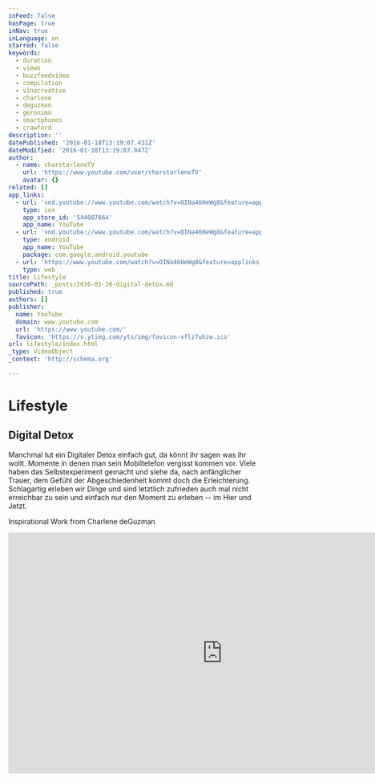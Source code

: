 ```yaml
---
inFeed: false
hasPage: true
inNav: true
inLanguage: en
starred: false
keywords:
  - duration
  - views
  - buzzfeedvideo
  - compilation
  - vinecreative
  - charlene
  - deguzman
  - geronimo
  - smartphones
  - crawford
description: ''
datePublished: '2016-01-18T13:19:07.431Z'
dateModified: '2016-01-18T13:19:07.047Z'
author:
  - name: charstarleneTV
    url: 'https://www.youtube.com/user/charstarleneTV'
    avatar: {}
related: []
app_links:
  - url: 'vnd.youtube://www.youtube.com/watch?v=OINa46HeWg8&feature=applinks'
    type: ios
    app_store_id: '544007664'
    app_name: YouTube
  - url: 'vnd.youtube://www.youtube.com/watch?v=OINa46HeWg8&feature=applinks'
    type: android
    app_name: YouTube
    package: com.google.android.youtube
  - url: 'https://www.youtube.com/watch?v=OINa46HeWg8&feature=applinks'
    type: web
title: Lifestyle
sourcePath: _posts/2016-01-16-digital-detox.md
published: true
authors: []
publisher:
  name: YouTube
  domain: www.youtube.com
  url: 'https://www.youtube.com/'
  favicon: 'https://s.ytimg.com/yts/img/favicon-vflz7uhzw.ico'
url: lifestyle/index.html
_type: VideoObject
_context: 'http://schema.org'

---
```

# Lifestyle

## Digital Detox 

Manchmal tut ein Digitaler Detox einfach gut, da könnt ihr sagen was ihr wollt. Momente in denen man sein Mobiltelefon vergisst kommen vor. Viele haben das Selbstexperiment gemacht und siehe da, nach anfänglicher Trauer, dem Gefühl der Abgeschiedenheit kommt doch die Erleichterung. Schlagartig erleben wir Dinge und sind letztlich zufrieden auch mal nicht erreichbar zu sein und  einfach nur den Moment zu erleben -- im Hier und Jetzt.

Inspirational Work from Charlene deGuzman

<iframe src="https://cdn.embedly.com/widgets/media.html?src=https%3A%2F%2Fwww.youtube.com%2Fembed%2FOINa46HeWg8%3Ffeature%3Doembed&amp;url=https%3A%2F%2Fwww.youtube.com%2Fwatch%3Fv%3DOINa46HeWg8%26feature%3Dyoutu.be&amp;image=https%3A%2F%2Fi.ytimg.com%2Fvi%2FOINa46HeWg8%2Fhqdefault.jpg&amp;key=b7d04c9b404c499eba89ee7072e1c4f7&amp;type=text%2Fhtml&amp;schema=youtube" width="854" height="480" scrolling="no" frameborder="0" allowfullscreen="allowfullscreen" style=""></iframe>